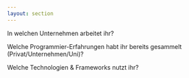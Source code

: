 ```yaml
---
layout: section
---
```


<EmojiTitle title="Wo steht ihr?" emoji="🤷‍♂️">
In welchen Unternehmen arbeitet ihr?

Welche Programmier-Erfahrungen habt ihr bereits gesammelt (Privat/Unternehmen/Uni)?

Welche Technologien & Frameworks nutzt ihr?
</EmojiTitle>

<PageNumber/>

<!--
**Curriculum**
- DSGWP042201: Grundlagen der Webprogrammierung (S. 33)
  - HTML, CSS, JS, PHP, JAVA
- DSBOOPI01: Objektorientierte Programmierung I: Grundlagen der objektorientierten Programmierung mit Java (S. 55)
  - OOP, JAVA
- DSPC042301: Programmierung mit C/C++ (S. 61)
  - C, C++
- DSOPII102101: Objektorientierte Programmierung II: Datenstrukturen und Java-Klassenbibliothek (S. 83)
  - String, Calendar, Stream, Datenstrukturen/Collections
- DSDD102301: Datenmodellierung und Datenbankprogrammierung (S. 89)
  - SQL, ER-Modell, Normalisierung
- DSADP042301: Algorithmen, Datenstrukturen und Programmiersprachen (S. 127)
  - XML/JSON, Datenstrukturen (Queue, Heap, Stack, Blockchain), Abstraktion, Polymorphie, Algorithmen, Map-Reduce
- DSBDSENG01: Fallstudie Software Engineering (S. 139)
- DSBTMAS01: Techniken und Methoden der agilen Softwareentwicklung (S. 153)
-->
